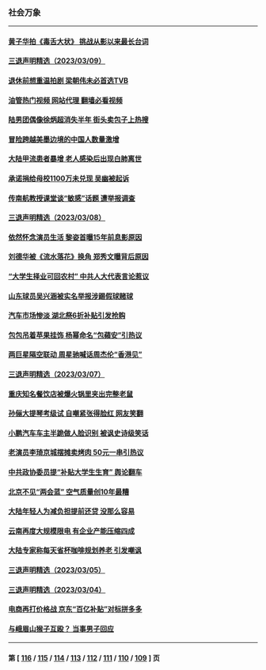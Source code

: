 ### 社会万象
---
#### [黄子华拍《毒舌大状》 挑战从影以来最长台词](../../pages/ncid282/n13946943.md?03110045) 
#### [三退声明精选（2023/03/09）](../../pages/ncid282/n13947037.md?03110045) 
#### [退休前想重温拍剧 梁朝伟未必首选TVB](../../pages/ncid282/n13946850.md?03110045) 
#### [油管热门视频 网站代理 翻墙必看视频](http://138.2.39.72:81/youtube.html?epic-marker?03110045)
#### [陆男团偶像徐炳超消失半年 街头卖包子上热搜](../../pages/ncid282/n13946900.md?03110045) 
#### [冒险跨越美墨边境的中国人数量激增](../../pages/ncid282/n13946742.md?03110045) 
#### [大陆甲流患者暴增 老人感染后出现白肺离世](../../pages/ncid282/n13946406.md?03110045) 
#### [承诺捐给母校1100万未兑现 吴幽被起诉](../../pages/ncid282/n13946488.md?03110045) 
#### [传南航教授课堂谈“敏感”话题 遭举报调查](../../pages/ncid282/n13946145.md?03110045) 
#### [三退声明精选（2023/03/08）](../../pages/ncid282/n13946173.md?03110045) 
#### [依然怀念演员生活 黎姿首曝15年前息影原因](../../pages/ncid282/n13945930.md?03110045) 
#### [刘德华被《流水落花》换角 郑秀文曝背后原因](../../pages/ncid282/n13945948.md?03110045) 
#### [“大学生择业可回农村” 中共人大代表言论惹议](../../pages/ncid282/n13945901.md?03110045) 
#### [山东球员吴兴涵被实名举报涉踢假球赌球](../../pages/ncid282/n13945720.md?03110045) 
#### [汽车市场惨淡 湖北祭6折补贴引发抢购](../../pages/ncid282/n13945514.md?03110045) 
#### [包包吊着苹果挂饰 杨幂命名“包蘋安”引热议](../../pages/ncid282/n13945246.md?03110045) 
#### [两巨星隔空联动 周星驰喊话周杰伦“香港见”](../../pages/ncid282/n13945104.md?03110045) 
#### [三退声明精选（2023/03/07）](../../pages/ncid282/n13945050.md?03110045) 
#### [重庆知名餐饮店被爆火锅里夹出完整老鼠](../../pages/ncid282/n13944589.md?03110045) 
#### [孙俪大提琴考级试 自嘲紧张得脸红 网友笑翻](../../pages/ncid282/n13944433.md?03110045) 
#### [小鹏汽车车主半跪做人脸识别 被讽史诗级笑话](../../pages/ncid282/n13944451.md?03110045) 
#### [老演员李琦京城摆摊卖烤肉 50元一串引热议](../../pages/ncid282/n13944500.md?03110045) 
#### [中共政协委员提“补贴大学生生育” 舆论翻车](../../pages/ncid282/n13944400.md?03110045) 
#### [北京不见“两会蓝” 空气质量创10年最糟](../../pages/ncid282/n13944394.md?03110045) 
#### [大陆年轻人为减负担提前还贷 没那么容易](../../pages/ncid282/n13944245.md?03110045) 
#### [云南再度大规模限电 有企业产能压缩四成](../../pages/ncid282/n13944141.md?03110045) 
#### [大陆专家称每天省杯咖啡规划养老 引发嘲讽](../../pages/ncid282/n13943869.md?03110045) 
#### [三退声明精选（2023/03/05）](../../pages/ncid282/n13943972.md?03110045) 
#### [三退声明精选（2023/03/04）](../../pages/ncid282/n13943707.md?03110045) 
#### [电商再打价格战 京东“百亿补贴”对标拼多多](../../pages/ncid282/n13943413.md?03110045) 
#### [与峨眉山猴子互殴？ 当事男子回应](../../pages/ncid282/n13942952.md?03110045) 

---
#### 第 [ [116](./116.md?03110045) / [115](./115.md?03110045) / [114](./114.md?03110045) / [113](./113.md?03110045) / [112](./112.md?03110045) / [111](./111.md?03110045) / [110](./110.md?03110045) / [109](./109.md?03110045) ] 页
